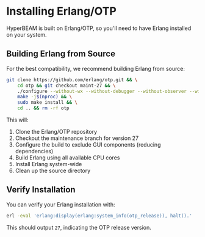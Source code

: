# **Installing Erlang/OTP**

HyperBEAM is built on Erlang/OTP, so you'll need to have Erlang installed on your system.

## Building Erlang from Source

For the best compatibility, we recommend building Erlang from source:

```bash
git clone https://github.com/erlang/otp.git && \
	cd otp && git checkout maint-27 && \
	./configure --without-wx --without-debugger --without-observer --without-et && \
	make -j$(nproc) && \
	sudo make install && \
	cd .. && rm -rf otp
```

This will:

1. Clone the Erlang/OTP repository
2. Checkout the maintenance branch for version 27
3. Configure the build to exclude GUI components (reducing dependencies)
4. Build Erlang using all available CPU cores
5. Install Erlang system-wide
6. Clean up the source directory

## Verify Installation

You can verify your Erlang installation with:

```bash
erl -eval 'erlang:display(erlang:system_info(otp_release)), halt().'
```

This should output `27`, indicating the OTP release version. 
